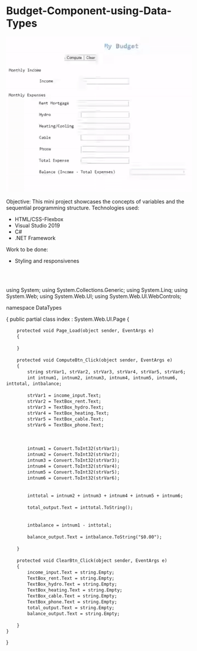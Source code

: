 # Budget-Component-using-Data-Types

![](budgetgif.gif)

Objective: This mini project showcases the concepts of variables and the sequential programming structure.
Technologies used: <br/>

* HTML/CSS-Flexbox <br/>
* Visual Studio 2019 <br/>
* C# <br/>
* .NET Framework <br/>

Work to be done: <br/>
* Styling and responsivenes

<br/><br/>

using System;
using System.Collections.Generic;
using System.Linq;
using System.Web;
using System.Web.UI;
using System.Web.UI.WebControls;


namespace DataTypes
    
{
    public partial class index : System.Web.UI.Page
    {    

        protected void Page_Load(object sender, EventArgs e)
        {
            
        }

        protected void ComputeBtn_Click(object sender, EventArgs e)
        {
            string strVar1, strVar2, strVar3, strVar4, strVar5, strVar6;
            int intnum1, intnum2, intnum3, intnum4, intnum5, intnum6, inttotal, intbalance;

            strVar1 = income_input.Text;
            strVar2 = TextBox_rent.Text;
            strVar3 = TextBox_hydro.Text;
            strVar4 = TextBox_heating.Text;
            strVar5 = TextBox_cable.Text;
            strVar6 = TextBox_phone.Text;



            intnum1 = Convert.ToInt32(strVar1);
            intnum2 = Convert.ToInt32(strVar2);
            intnum3 = Convert.ToInt32(strVar3);
            intnum4 = Convert.ToInt32(strVar4);
            intnum5 = Convert.ToInt32(strVar5);
            intnum6 = Convert.ToInt32(strVar6);


            inttotal = intnum2 + intnum3 + intnum4 + intnum5 + intnum6;

            total_output.Text = inttotal.ToString();


            intbalance = intnum1 - inttotal;

            balance_output.Text = intbalance.ToString("$0.00");

        }

        protected void ClearBtn_Click(object sender, EventArgs e)
        {
            income_input.Text = string.Empty;
            TextBox_rent.Text = string.Empty;
            TextBox_hydro.Text = string.Empty;
            TextBox_heating.Text = string.Empty;
            TextBox_cable.Text = string.Empty;
            TextBox_phone.Text = string.Empty;
            total_output.Text = string.Empty;
            balance_output.Text = string.Empty;

        }
    }
}

